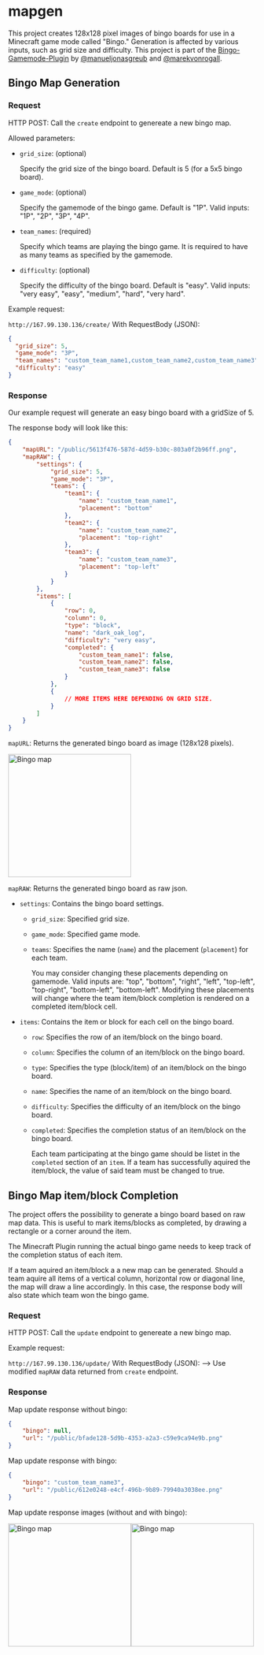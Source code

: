 # mapgen

This project creates 128x128 pixel images of bingo boards for use in a Minecraft game mode called "Bingo."
Generation is affected by various inputs, such as grid size and difficulty.
This project is part of the [Bingo-Gamemode-Plugin](https://github.com/manueljonasgreub/Bingo-Gamemode-Plugin) by [@manueljonasgreub](https://www.github.com/manueljonasgreub) and [@marekvonrogall](https://www.github.com/marekvonrogall).

## Bingo Map Generation

### Request

HTTP POST: Call the `create` endpoint to genereate a new bingo map.

Allowed parameters:
- `grid_size`: (optional)

  Specify the grid size of the bingo board. Default is 5 (for a 5x5 bingo board).

- `game_mode`: (optional)

  Specify the gamemode of the bingo game. Default is "1P". Valid inputs: "1P", "2P", "3P", "4P".

- `team_names`: (required)

  Specify which teams are playing the bingo game. It is required to have as many teams as specified by the gamemode.

- `difficulty`: (optional)

  Specify the difficulty of the bingo board. Default is "easy". Valid inputs: "very easy", "easy", "medium", "hard", "very hard".

Example request:

```http://167.99.130.136/create/```
With RequestBody (JSON):

```json
{
  "grid_size": 5,
  "game_mode": "3P",
  "team_names": "custom_team_name1,custom_team_name2,custom_team_name3",
  "difficulty": "easy"
}
```

### Response

Our example request will generate an easy bingo board with a gridSize of 5.

The response body will look like this:

```json
{
    "mapURL": "/public/5613f476-587d-4d59-b30c-803a0f2b96ff.png",
    "mapRAW": {
        "settings": {
            "grid_size": 5,
            "game_mode": "3P",
            "teams": {
                "team1": {
                    "name": "custom_team_name1",
                    "placement": "bottom"
                },
                "team2": {
                    "name": "custom_team_name2",
                    "placement": "top-right"
                },
                "team3": {
                    "name": "custom_team_name3",
                    "placement": "top-left"
                }
            }
        },
        "items": [
            {
                "row": 0,
                "column": 0,
                "type": "block",
                "name": "dark_oak_log",
                "difficulty": "very easy",
                "completed": {
                    "custom_team_name1": false,
                    "custom_team_name2": false,
                    "custom_team_name3": false
                }
            },
            {
                // MORE ITEMS HERE DEPENDING ON GRID SIZE.
            }
        ]
    }
}
```

`mapURL`: Returns the generated bingo board as image (128x128 pixels).

<img src="http://167.99.130.136/public/5613f476-587d-4d59-b30c-803a0f2b96ff.png" width="250" height="250" alt="Bingo map">

`mapRAW`: Returns the generated bingo board as raw json.
  - `settings`:
    Contains the bingo board settings.
      - `grid_size`: Specified grid size.
      - `game_mode`: Specified game mode.
      - `teams`: Specifies the name (`name`) and the placement (`placement`) for each team.

        You may consider changing these placements depending on gamemode. Valid inputs are: "top", "bottom", "right", "left", "top-left", "top-right", "bottom-left", "bottom-left".
        Modifying these placements will change where the team item/block completion is rendered on a completed item/block cell.

  - `items`:
    Contains the item or block for each cell on the bingo board.
      - `row`: Specifies the row of an item/block on the bingo board.
      - `column`: Specifies the column of an item/block on the bingo board.
      - `type`: Specifies the type (block/item) of an item/block on the bingo board.
      - `name`: Specifies the name of an item/block on the bingo board.
      - `difficulty`: Specifies the difficulty of an item/block on the bingo board.
      - `completed`: Specifies the completion status of an item/block on the bingo board.

        Each team participating at the bingo game should be listet in the `completed` section of an `item`. If a team has successfully aquired the item/block, the value of said team must be changed to true.

## Bingo Map item/block Completion

The project offers the possibility to generate a bingo board based on raw map data.
This is useful to mark items/blocks as completed, by drawing a rectangle or a corner around the item.

The Minecraft Plugin running the actual bingo game needs to keep track of the completion status of each item.

If a team aquired an item/block a a new map can be generated.
Should a team aquire all items of a vertical column, horizontal row or diagonal line, the map will draw a line accordingly. In this case, the response body will also state which team won the bingo game.

### Request

HTTP POST: Call the `update` endpoint to genereate a new bingo map.

Example request:

```http://167.99.130.136/update/```
With RequestBody (JSON): --> Use modified `mapRAW` data returned from `create` endpoint.

### Response

Map update response without bingo:
```json
{
    "bingo": null,
    "url": "/public/bfade128-5d9b-4353-a2a3-c59e9ca94e9b.png"
}
```

Map update response with bingo:
```json
{
    "bingo": "custom_team_name3",
    "url": "/public/612e0248-e4cf-496b-9b89-79940a3038ee.png"
}
```

Map update response images (without and with bingo):
<div style="display: flex;">
  <img src="http://167.99.130.136/public/bfade128-5d9b-4353-a2a3-c59e9ca94e9b.png" width="250" height="250" alt="Bingo map">
  <img src="http://167.99.130.136/public/612e0248-e4cf-496b-9b89-79940a3038ee.png" width="250" height="250" alt="Bingo map">
</div>
